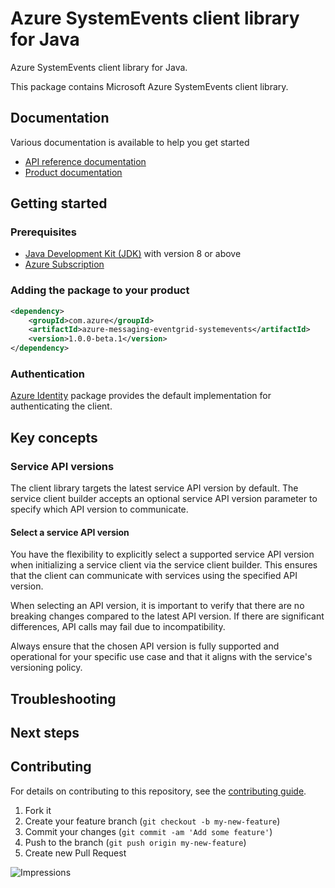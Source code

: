 # Azure SystemEvents client library for Java

Azure SystemEvents client library for Java.

This package contains Microsoft Azure SystemEvents client library.

## Documentation

Various documentation is available to help you get started

- [API reference documentation][docs]
- [Product documentation][product_documentation]

## Getting started

### Prerequisites

- [Java Development Kit (JDK)][jdk] with version 8 or above
- [Azure Subscription][azure_subscription]

### Adding the package to your product

[//]: # ({x-version-update-start;com.azure:azure-messaging-eventgrid-systemevents;current})
```xml
<dependency>
    <groupId>com.azure</groupId>
    <artifactId>azure-messaging-eventgrid-systemevents</artifactId>
    <version>1.0.0-beta.1</version>
</dependency>
```
[//]: # ({x-version-update-end})

### Authentication

[Azure Identity][azure_identity] package provides the default implementation for authenticating the client.

## Key concepts

### Service API versions

The client library targets the latest service API version by default.
The service client builder accepts an optional service API version parameter to specify which API version to communicate.

#### Select a service API version

You have the flexibility to explicitly select a supported service API version when initializing a service client via the service client builder.
This ensures that the client can communicate with services using the specified API version.

When selecting an API version, it is important to verify that there are no breaking changes compared to the latest API version.
If there are significant differences, API calls may fail due to incompatibility.

Always ensure that the chosen API version is fully supported and operational for your specific use case and that it aligns with the service's versioning policy.

## Troubleshooting

## Next steps

## Contributing

For details on contributing to this repository, see the [contributing guide](https://github.com/Azure/azure-sdk-for-java/blob/main/CONTRIBUTING.md).

1. Fork it
1. Create your feature branch (`git checkout -b my-new-feature`)
1. Commit your changes (`git commit -am 'Add some feature'`)
1. Push to the branch (`git push origin my-new-feature`)
1. Create new Pull Request

<!-- LINKS -->
[product_documentation]: https://azure.microsoft.com/services/
[docs]: https://azure.github.io/azure-sdk-for-java/
[jdk]: https://learn.microsoft.com/azure/developer/java/fundamentals/
[azure_subscription]: https://azure.microsoft.com/free/
[azure_identity]: https://github.com/Azure/azure-sdk-for-java/blob/main/sdk/identity/azure-identity

![Impressions](https://azure-sdk-impressions.azurewebsites.net/api/impressions/azure-sdk-for-java%2Fsdk%2Feventgrid%2Fazure-messaging-eventgrid-systemevents%2FREADME.png)
